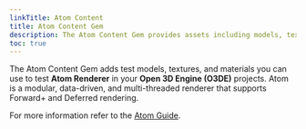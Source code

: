 ```yaml
---
linkTitle: Atom Content
title: Atom Content Gem
description: The Atom Content Gem provides assets including models, textures, and materials, that  can be used to test Atom Renderer in  Open 3D Engine.
toc: true
---
```


The Atom Content Gem adds test models, textures, and materials you can use to test **Atom Renderer** in your **Open 3D Engine (O3DE)** projects. Atom is a modular, data-driven, and multi-threaded renderer that supports Forward+ and Deferred rendering.

For more information refer to the [Atom Guide](/docs/atom-guide).
